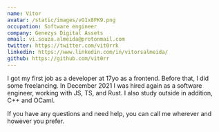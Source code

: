 ```yaml
---
name: Vitor
avatar: /static/images/vG1x8FK9.png
occupation: Software engineer
company: Genezys Digital Assets
email: vi.souza.almeida@protonmail.com
twitter: https://twitter.com/vit0rrk
linkedin: https://www.linkedin.com/in/vitorsalmeida/
github: https://github.com/vit0rr
---
```


I got my first job as a developer at 17yo as a frontend. Before that, I did some freelancing. In December 2021 I was hired again as a software engineer, working with JS, TS, and Rust. I also study outside in addition, C++ and OCaml.

If you have any questions and need help, you can call me wherever and however you prefer.
